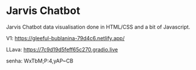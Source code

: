 Jarvis Chatbot
===================
Jarvis Chatbot data visualisation done in HTML/CSS and a bit of Javascript.

V1: https://gleeful-bublanina-79d4c6.netlify.app/

LLava: https://7c9d19d5feff65c270.gradio.live

senha:
WxTbM;P:4,yAP~CB